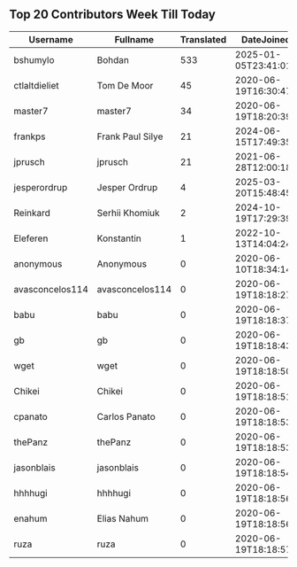 ## Top 20 Contributors Week Till Today ##
|Username|Fullname|Translated|DateJoined|Language|
|--------|--------|----------|----------|-------|
|bshumylo|Bohdan|533|2025-01-05T23:41:01.|uk|
|ctlaltdieliet|Tom De Moor|45|2020-06-19T16:30:47Z|nl|
|master7|master7|34|2020-06-19T18:20:39.|pl|
|frankps|Frank Paul Silye|21|2024-06-15T17:49:35.|nb_NO|
|jprusch|jprusch|21|2021-06-28T12:00:18.|de|
|jesperordrup|Jesper Ordrup|4|2025-03-20T15:48:45.|da|
|Reinkard|Serhii Khomiuk|2|2024-10-19T17:29:39.|uk|
|Eleferen|Konstantin|1|2022-10-13T14:04:24Z|ru|
|anonymous|Anonymous|0|2020-06-10T18:34:14.||
|avasconcelos114|avasconcelos114|0|2020-06-19T18:18:27Z||
|babu|babu|0|2020-06-19T18:18:37.||
|gb|gb|0|2020-06-19T18:18:43.||
|wget|wget|0|2020-06-19T18:18:50Z|ro|
|Chikei|Chikei|0|2020-06-19T18:18:51Z|zh_Hant|
|cpanato|Carlos Panato|0|2020-06-19T18:18:53Z||
|thePanz|thePanz|0|2020-06-19T18:18:53Z||
|jasonblais|jasonblais|0|2020-06-19T18:18:54Z||
|hhhhugi|hhhhugi|0|2020-06-19T18:18:56.||
|enahum|Elias  Nahum|0|2020-06-19T18:18:56Z|es|
|ruza|ruza|0|2020-06-19T18:18:57.||
